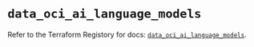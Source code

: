 # `data_oci_ai_language_models`

Refer to the Terraform Registory for docs: [`data_oci_ai_language_models`](https://registry.terraform.io/providers/oracle/oci/6.18.0/docs/data-sources/ai_language_models).
